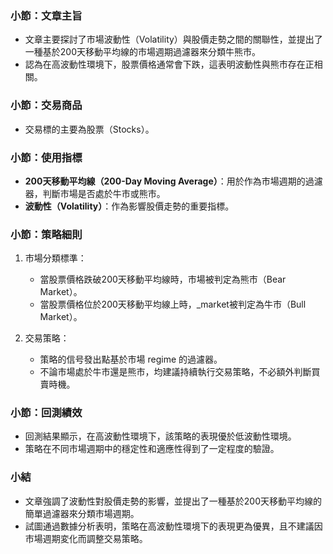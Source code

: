 ### 小節：文章主旨  
- 文章主要探討了市場波動性（Volatility）與股價走勢之間的關聯性，並提出了一種基於200天移動平均線的市場週期過濾器來分類牛熊市。  
- 認為在高波動性環境下，股票價格通常會下跌，這表明波動性與熊市存在正相關。  

### 小節：交易商品  
- 交易標的主要為股票（Stocks）。  

### 小節：使用指標  
- **200天移動平均線（200-Day Moving Average）**：用於作為市場週期的過濾器，判斷市場是否處於牛市或熊市。  
- **波動性（Volatility）**：作為影響股價走勢的重要指標。  

### 小節：策略細則  
1. 市場分類標準：  
   - 當股票價格跌破200天移動平均線時，市場被判定為熊市（Bear Market）。  
   - 當股票價格位於200天移動平均線上時，_market被判定為牛市（Bull Market）。  

2. 交易策略：  
   - 策略的信号發出點基於市場 regime 的過濾器。  
   - 不論市場處於牛市還是熊市，均建議持續執行交易策略，不必額外判斷買賣時機。  

### 小節：回測績效  
- 回測結果顯示，在高波動性環境下，該策略的表現優於低波動性環境。  
- 策略在不同市場週期中的穩定性和適應性得到了一定程度的驗證。  

### 小結  
- 文章強調了波動性對股價走勢的影響，並提出了一種基於200天移動平均線的簡單過濾器來分類市場週期。  
- 試圖通過數據分析表明，策略在高波動性環境下的表現更為優異，且不建議因市場週期変化而調整交易策略。
